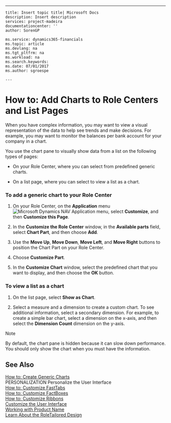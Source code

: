 ---
    title: Insert topic title| Microsoft Docs
    description: Insert description
    services: project-madeira
    documentationcenter: ''
    author: SorenGP

    ms.service: dynamics365-financials
    ms.topic: article
    ms.devlang: na
    ms.tgt_pltfrm: na
    ms.workload: na
    ms.search.keywords:
    ms.date: 07/01/2017
    ms.author: sgroespe

    ---
# How to: Add Charts to Role Centers and List Pages
When you have complex information, you may want to view a visual representation of the data to help see trends and make decisions. For example, you may want to monitor the balances per bank account for your company in a chart.  
  
 You use the chart pane to visually show data from a list on the following types of pages:  
  
-   On your Role Center, where you can select from predefined generic charts.  
  
-   On a list page, where you can select to view a list as a chart.  
  
### To add a generic chart to your Role Center  
  
1.  On your Role Center, on the **Application** menu ![Microsoft Dynamics NAV Application menu](../BusinessFunctionality/IntegratingWithMicrosoftDynamicsCRM/media/rtc_applicationmenu.png "RTC\_ApplicationMenu"), select **Customize**, and then **Customize this Page**.  
  
2.  In the **Customize the Role Center** window, in the **Available parts** field, select **Chart Part**, and then choose **Add**.  
  
3.  Use the **Move Up**, **Move Down**, **Move Left**, and **Move Right** buttons to position the Chart Part on your Role Center.  
  
4.  Choose **Customize Part**.  
  
5.  In the **Customize Chart** window, select the predefined chart that you want to display, and then choose the **OK** button.  
  
### To view a list as a chart  
  
1.  On the list page, select **Show as Chart**.  
  
2.  Select a measure and a dimension to create a custom chart. To see additional information, select a secondary dimension. For example, to create a simple bar chart, select a dimension on the x\-axis, and then select the **Dimension Count** dimension on the y\-axis.  
  
> [!NOTE]  
>  By default, the chart pane is hidden because it can slow down performance. You should only show the chart when you must have the information.  
  
## See Also  
 [How to: Create Generic Charts](../Topic/How%20to:%20Create%20Generic%20Charts.md)   
 PERSONALIZATION Personalize the User Interface   
 [How to: Customize FastTabs](../SetupAndAdministration/how-to-customize-fasttabs.md)   
 [How to: Customize FactBoxes](../SetupAndAdministration/how-to-customize-factboxes.md)   
 [How to: Customize Ribbons](../SetupAndAdministration/how-to-customize-ribbons.md)   
 [Customize the User Interface](../SetupAndAdministration/customize-the-user-interface.md)   
 [Working with Product Name](../WorkingWithDynamics/working-with-$-p_1-product-name-$-.md)   
 [Learn About the RoleTailored Design](../GettingStarted/learn-about-the-roletailored-design.md)